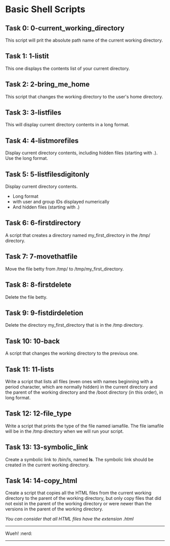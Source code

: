 # Basic Shell Scripts
## Task 0: 0-current_working_directory
This script will prit the absolute path name of the current working directory.

## Task 1: 1-listit
This one displays the contents list of your current directory.

## Task 2: 2-bring_me_home
This script that changes the working directory to the user's home directory.

## Task 3: 3-listfiles
This will display current directory contents in a long format.

## Task 4: 4-listmorefiles
Display current directory contents, including hidden files (starting with .). Use the long format.

## Task 5: 5-listfilesdigitonly
Display current directory contents.

- Long format
- with user and group IDs displayed numerically
- And hidden files (starting with .)

## Task 6: 6-firstdirectory
A script that creates a directory named my_first_directory in the /tmp/ directory.

## Task 7: 7-movethatfile
Move the file betty from /tmp/ to /tmp/my_first_directory.

## Task 8: 8-firstdelete
Delete the file betty.

## Task 9: 9-fistdirdeletion
Delete the directory my_first_directory that is in the /tmp directory.

## Task 10: 10-back
A script that changes the working directory to the previous one.

## Task 11: 11-lists
Write a script that lists all files (even ones with names beginning with a period character, which are normally hidden) in the current directory and the parent of the working directory and the /boot directory (in this order), in long format.

## Task 12: 12-file_type
Write a script that prints the type of the file named iamafile. The file iamafile will be in the /tmp directory when we will run your script.

## Task 13: 13-symbolic_link
Create a symbolic link to /bin/ls, named __ls__. The symbolic link should be created in the current working directory.

## Task 14: 14-copy_html
Create a script that copies all the HTML files from the current working directory to the parent of the working directory, but only copy files that did not exist in the parent of the working directory or were newer than the versions in the parent of the working directory.

*You can consider that all HTML files have the extension .html*

---

Wueh! :nerd:

---

